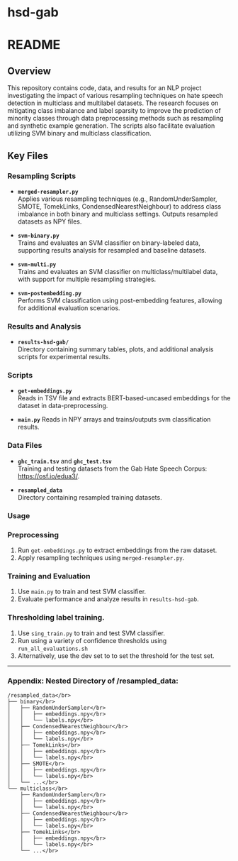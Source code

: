 # hsd-gab

# README

## Overview

This repository contains code, data, and results for an NLP project investigating the impact of various resampling techniques on hate speech detection in multiclass and multilabel datasets. The research focuses on mitigating class imbalance and label sparsity to improve the prediction of minority classes through data preprocessing methods such as resampling and synthetic example generation. The scripts also facilitate evaluation utilizing SVM binary and multiclass classification. 

## Key Files
### Resampling Scripts
- **`merged-resampler.py`**  
  Applies various resampling techniques (e.g., RandomUnderSampler, SMOTE, TomekLinks, CondensedNearestNeighbour) to address class imbalance in both binary and multiclass settings. Outputs resampled datasets as NPY files.

- **`svm-binary.py`**  
  Trains and evaluates an SVM classifier on binary-labeled data, supporting results analysis for resampled and baseline datasets.

- **`svm-multi.py`**  
  Trains and evaluates an SVM classifier on multiclass/multilabel data, with support for multiple resampling strategies.

- **`svm-postembedding.py`**  
  Performs SVM classification using post-embedding features, allowing for additional evaluation scenarios.

### Results and Analysis
- **`results-hsd-gab/`**  
  Directory containing summary tables, plots, and additional analysis scripts for experimental results.

### Scripts
- **`get-embeddings.py`**  
  Reads in TSV file and extracts BERT-based-uncased embeddings for the dataset in data-preprocessing.

- **`main.py`**
  Reads in NPY arrays and trains/outputs svm classification results. 
  
### Data Files
- **`ghc_train.tsv`** and **`ghc_test.tsv`**  
  Training and testing datasets from the Gab Hate Speech Corpus: https://osf.io/edua3/. 

- **`resampled_data`**  
  Directory containing resampled training datasets.

### Usage

### Preprocessing
1. Run `get-embeddings.py` to extract embeddings from the raw dataset.
2. Apply resampling techniques using `merged-resampler.py`.

### Training and Evaluation
1. Use `main.py` to train and test SVM classifier.
2. Evaluate performance and analyze results in `results-hsd-gab`.

### Thresholding label training.
1. Use `sing_train.py` to train and test SVM classifier.
2. Run using a variety of confidence thresholds using `run_all_evaluations.sh` 
3. Alternatively, use the dev set to to set the threshold for the test set. 

---
### Appendix: Nested Directory of /resampled_data:
```
/resampled_data</br>
├── binary</br>
│   ├── RandomUnderSampler</br>
│   │   ├── embeddings.npy</br>
│   │   └── labels.npy</br>
│   ├── CondensedNearestNeighbour</br>
│   │   ├── embeddings.npy</br>
│   │   └── labels.npy</br>
│   ├── TomekLinks</br>
│   │   ├── embeddings.npy</br>
│   │   └── labels.npy</br>
│   ├── SMOTE</br>
│   │   ├── embeddings.npy</br>
│   │   └── labels.npy</br>
│   └── ...</br>
└── multiclass</br>
    ├── RandomUnderSampler</br>
    │   ├── embeddings.npy</br>
    │   └── labels.npy</br>
    ├── CondensedNearestNeighbour</br>
    │   ├── embeddings.npy</br>
    │   └── labels.npy</br>
    ├── TomekLinks</br>
    │   ├── embeddings.npy</br>
    │   └── labels.npy</br>
    └── ...</br>
````